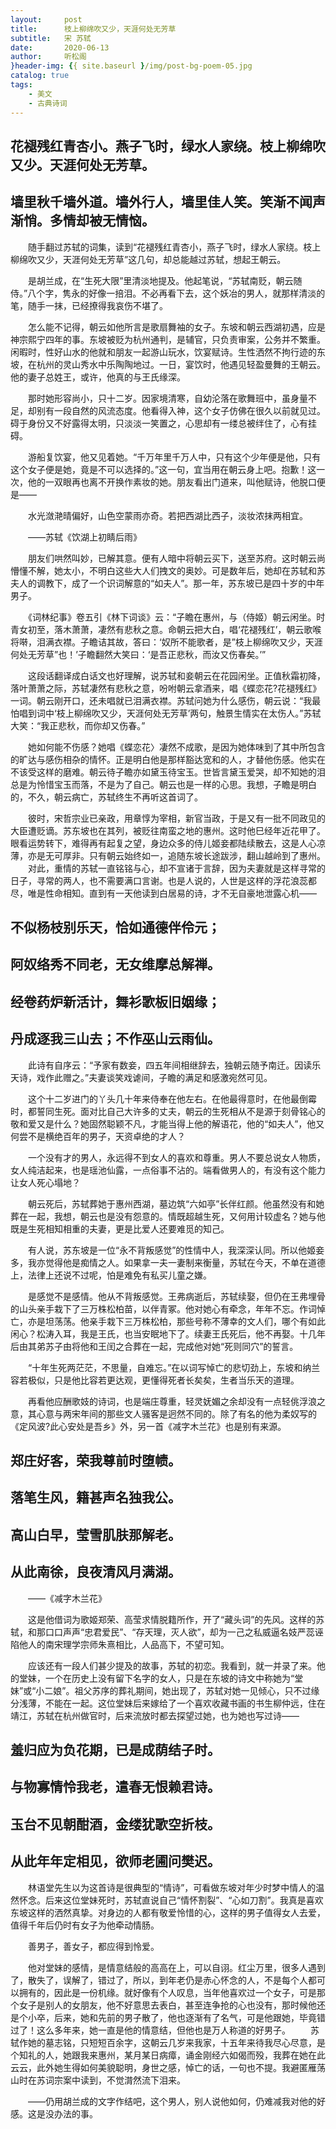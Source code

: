 ```yaml
---
layout:     post
title:      枝上柳绵吹又少，天涯何处无芳草
subtitle:   宋 苏轼
date:       2020-06-13
author:     听松阁
}header-img: {{ site.baseurl }/img/post-bg-poem-05.jpg
catalog: true
tags:
    - 美文
    - 古典诗词
---
```


## 花褪残红青杏小。燕子飞时，绿水人家绕。枝上柳绵吹又少。天涯何处无芳草。
## 墙里秋千墙外道。墙外行人，墙里佳人笑。笑渐不闻声渐悄。多情却被无情恼。

　　随手翻过苏轼的词集，读到“花褪残红青杏小，燕子飞时，绿水人家绕。枝上柳绵吹又少，天涯何处无芳草”这几句，却总能越过苏轼，想起王朝云。 

　　是胡兰成，在“生死大限”里清淡地提及。他起笔说，“苏轼南贬，朝云随侍。”八个字，隽永的好像一掊泪。不必再看下去，这个妖冶的男人，就那样清淡的笔，随手一抹，已经撩得我哀伤不堪了。 

　　怎么能不记得，朝云如他所言是歌扇舞袖的女子。东坡和朝云西湖初遇，应是神宗熙宁四年的事。东坡被贬为杭州通判，是辅官，只负责审案，公务并不繁重。闲暇时，性好山水的他就和朋友一起游山玩水，饮宴赋诗。生性洒然不拘行迹的东坡，在杭州的灵山秀水中乐陶陶地过。一日，宴饮时，他遇见轻盈曼舞的王朝云。他的妻子总姓王，或许，他真的与王氏缘深。 

　　那时她形容尚小，只十二岁。因家境清寒，自幼沦落在歌舞班中，虽身量不足，却别有一段自然的风流态度。他看得入神，这个女子仿佛在很久以前就见过。碍于身份又不好露得太明，只淡淡一笑置之，心思却有一缕总被绊住了，心有挂碍。 

　　游船复饮宴，他又见着她。“千万年里千万人中，只有这个少年便是他，只有这个女子便是她，竟是不可以选择的。”这一句，宜当用在朝云身上吧。抱歉！这一次，他的一双眼再也离不开换作素妆的她。朋友看出门道来，叫他赋诗，他脱口便是—— 

　　水光潋滟晴偏好，山色空蒙雨亦奇。若把西湖比西子，淡妆浓抹两相宜。 

　　——苏轼《饮湖上初睛后雨》 

　　朋友们哄然叫妙，已解其意。便有人暗中将朝云买下，送至苏府。这时朝云尚懵懂不解，她太小，不明白这些大人们拽文的奥妙。可是数年后，她却在苏轼和苏夫人的调教下，成了一个识词解意的“如夫人”。那一年，苏东坡已是四十岁的中年男子。 

　　《词林纪事》卷五引《林下词谈》云：“子瞻在惠州，与（侍姬）朝云闲坐。时青女初至，落木萧萧，凄然有悲秋之意。命朝云把大白，唱‘花褪残红’，朝云歌喉将啭，泪满衣襟。子瞻诘其故，答曰：‘奴所不能歌者，是”枝上柳绵吹又少，天涯何处无芳草”也！’子瞻翻然大笑曰：‘是吾正悲秋，而汝又伤春矣。’” 

　　这段话翻译成白话文也好理解，说苏轼和妾朝云在花园闲坐。正值秋霜初降，落叶萧萧之际，苏轼凄然有悲秋之意，吩咐朝云拿酒来，唱《蝶恋花?花褪残红》一词。朝云刚开口，还未唱就已泪满衣襟。苏轼问她为什么感伤，朝云说：“我最怕唱到词中‘枝上柳绵吹又少，天涯何处无芳草’两句，触景生情实在太伤人。”苏轼大笑：“我正悲秋，而你却又伤春。” 

　　她如何能不伤感？她唱《蝶恋花〉凄然不成歌，是因为她体味到了其中所包含的旷达与感伤相杂的情怀。正是明白他是那样豁达宽和的人，才替他伤感。他实在不该受这样的磨难。朝云待子瞻亦如黛玉待宝玉。世皆言黛玉爱哭，却不知她的泪总是为怜惜宝玉而落，不是为了自己。朝云也是一样的心思。我想，子瞻是明白的，不久，朝云病亡，苏轼终生不再听这首词了。 

　　彼时，宋哲宗业已亲政，用章惇为宰相，新官当政，于是又有一批不同政见的大臣遭贬谪。苏东坡也在其列，被贬往南蛮之地的惠州。这时他巳经年近花甲了。眼看运势转下，难得再有起复之望，身边众多的侍儿姬妾都陆续散去，这是人心凉薄，亦是无可厚非。只有朝云始终如一，追随东坡长途跋涉，翻山越岭到了惠州。 
　　对此，重情的苏轼一直铭铭与心，却不宣诸于言辞，因为夫妻就是这样寻常的日子，寻常的两人，也不需要满口言谢。也是人说的，人世是这样的浮花浪蕊都尽，唯是性命相知。直到有一天他读到白居易的诗，才不无自豪地泄露心机—— 



## 不似杨枝别乐天，恰如通德伴伶元； 
## 阿奴络秀不同老，无女维摩总解禅。 
## 经卷药炉新活计，舞衫歌板旧姻缘； 
## 丹成逐我三山去；不作巫山云雨仙。 

　　此诗有自序云：“予家有数妾，四五年间相继辞去，独朝云随予南迁。因读乐天诗，戏作此赠之。”夫妻谈笑戏谑间，子瞻的满足和感激宛然可见。 

　　这个十二岁进门的丫头几十年来侍奉在他左右。在他最得意时，在他最倒霉时，都誓同生死。面对比自己大许多的丈夫，朝云的生死相从不是源于刻骨铭心的敬和爱又是什么？她固然聪颖不凡，才能当得上他的解语花，他的“如夫人”，他又何尝不是横绝百年的男子，天资卓绝的才人？ 

　　一个没有才的男人，永远得不到女人的喜欢和尊重。男人不要总说女人物质，女人纯洁起来，也是瑶池仙露，一点俗事不沾的。端看做男人的，有没有这个能力让女人死心塌地？ 

　　朝云死后，苏轼葬她于惠州西湖，墓边筑“六如亭”长伴红颜。他虽然没有和她葬在一起，我想，朝云也是没有怨意的。情既超越生死，又何用计较虚名？她与他既是生死相知相重的夫妻，更是比爱人还要难觅的知己。 

　　有人说，苏东坡是一位“永不背叛感觉”的性情中人，我深深认同。所以他姬妾多，我亦觉得他是痴情之人。如果拿一夫一妻制来衡量，苏轼在今天，不单在道德上，法律上还说不过呢，怕是难免有私买儿童之嫌。 

　　是感觉不是感情。他从不背叛感觉。王弗病逝后，苏轼续娶，但仍在王弗埋骨的山头亲手栽下了三万株松柏苗，以伴青冢。他对她心有牵念，年年不忘。作词悼亡，亦是坦荡荡。他亲手栽下三万株松柏，那些号称不薄幸的文人们，哪个有如此闲心？松涛入耳，我是王氏，也当安眠地下了。续妻王氏死后，他不再娶。十几年后由其弟苏子由将他和王闰之合葬在一起，完成他对她“死则同穴”的誓言。 

　　“十年生死两茫茫，不思量，自难忘。”在以词写悼亡的悲切劲上，东坡和纳兰容若极似，只是他比容若更达观，更懂得死者长矣矣，生者当乐天的道理。 

　　再看他应酬歌妓的诗词，也是端庄尊重，轻灵妩媚之余却没有一点轻佻浮浪之意，其心意与两宋年间的那些文人骚客是迥然不同的。除了有名的他为柔奴写的《定风波?此心安处是吾乡》外，另一首《减字木兰花》也是别有来源。 

## 郑庄好客，荣我尊前时堕帻。
## 落笔生风，籍甚声名独我公。 
## 高山白早，莹雪肌肤那解老。
## 从此南徐，良夜清风月满湖。 

　　——《减字木兰花》 

　　这是他借词为歌姬郑荣、高莹求情脱籍所作，开了“藏头词”的先风。这样的苏轼，和那口口声声“忠君爱民”、“存天理，灭人欲”，却为一己之私威逼名妓严蕊诬陷他人的南宋理学宗师朱熹相比，人品高下，不望可知。 

　　应该还有一段人们甚少提及的故事，苏轼的初恋。我看到，就一并录了来。他的堂妹，一个在历史上没有留下名字的女人，只是在东坡的诗文中称她为“堂妹”或“小二娘”。祖父苏序的葬礼期间，她出现了，苏轼对她一见倾心，只不过缘分浅薄，不能在一起。这位堂妹后来嫁给了一个喜欢收藏书画的书生柳仲远，住在靖江，苏轼在杭州做官时，后来流放时都去探望过她，也为她也写过诗—— 

## 羞归应为负花期，已是成荫结子时。 
## 与物寡情怜我老，遣春无恨赖君诗。 
## 玉台不见朝酣酒，金缕犹歌空折枝。 
## 从此年年定相见，欲师老圃问樊迟。 

　　林语堂先生以为这首诗是很典型的“情诗”，可看做东坡对年少时梦中情人的温然怀念。后来这位堂妹死时，苏轼直说自己“情怀割裂”、“心如刀割”。我真是喜欢东坡这样的洒然真挚。对身边的人都有敬爱怜惜的心，这样的男子值得女人去爱，值得千年后仍时有女子为他牵动情肠。 

　　善男子，善女子，都应得到怜爱。 

　　他对堂妹的感情，是情意结般的高高在上，可以自诩。红尘万里，很多人遇到了，散失了，误解了，错过了，所以，到年老仍是赤心怀念的人，不是每个人都可以拥有的，因此是一份机缘。就好像有个人叹息，当年他喜欢过一个女子，可是那个女子是别人的女朋友，他不好意思去表白，甚至连争抢的心也没有，那时候他还是个小卒，后来，她和先前的男子散了，他也逐渐有了名气，可是他跟她，毕竟错过了！这么多年来，她一直是他的情意结，但他也是万人称道的好男子。 
　　苏轼作她的墓志铭，只短短百余字，这朝云几岁来我家，十五年来待我尽心尽意，是个知礼的人，她跟我来惠州，某月某日病瘴，诵金刚经六如偈而殁，我葬在她在此云云，此外她生得如何美貌聪明，身世之感，悼亡的话，一句也不提。我避匿雁荡山时在苏词宗案中读到，不觉潸然流下泪来。 

　　——仍用胡兰成的文字作结吧，这个男人，别人说他如何，仍难减我对他的好感。这是没办法的事。 
